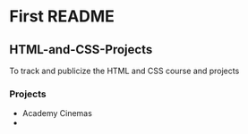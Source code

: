 # First README
## HTML-and-CSS-Projects
To track and publicize the HTML and CSS course and projects

### Projects
* Academy Cinemas
* 

